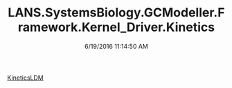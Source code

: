 ﻿---
title: LANS.SystemsBiology.GCModeller.Framework.Kernel_Driver.Kinetics
date: 6/19/2016 11:14:50 AM
---

[KineticsLDM](T-LANS.SystemsBiology.GCModeller.Framework.Kernel_Driver.Kinetics.KineticsLDM.html)
